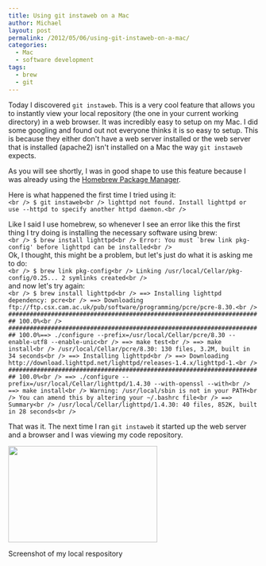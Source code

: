```yaml
---
title: Using git instaweb on a Mac
author: Michael
layout: post
permalink: /2012/05/06/using-git-instaweb-on-a-mac/
categories:
  - Mac
  - software development
tags:
  - brew
  - git
---
```

Today I discovered `git instaweb`. This is a very cool feature that allows you to instantly view your local repository (the one in your current working directory) in a web browser. <!--more--> It was incredibly easy to setup on my Mac. I did some googling and found out not everyone thinks it is so easy to setup. This is because they either don't have a web server installed or the web server that is installed (apache2) isn't installed on a Mac the way `git instaweb` expects.  

As you will see shortly, I was in good shape to use this feature because I was already using the [Homebrew Package Manager][1].

Here is what happened the first time I tried using it:  
`<br />
$ git instaweb<br />
lighttpd not found. Install lighttpd or use --httpd to specify another httpd daemon.<br />
`

Like I said I use homebrew, so whenever I see an error like this the first thing I try doing is installing the necessary software using brew:  
``<br />
$ brew install lighttpd<br />
Error: You must `brew link pkg-config' before lighttpd can be installed<br />
``  
Ok, I thought, this might be a problem, but let's just do what it is asking me to do:  
`<br />
$ brew link pkg-config<br />
Linking /usr/local/Cellar/pkg-config/0.25... 2 symlinks created<br />
`  
and now let's try again:  
`<br />
$ brew install lighttpd<br />
==> Installing lighttpd dependency: pcre<br />
==> Downloading ftp://ftp.csx.cam.ac.uk/pub/software/programming/pcre/pcre-8.30.<br />
######################################################################## 100.0%<br />
######################################################################## 100.0%==> ./configure --prefix=/usr/local/Cellar/pcre/8.30 --enable-utf8 --enable-unic<br />
==> make test<br />
==> make install<br />
/usr/local/Cellar/pcre/8.30: 130 files, 3.2M, built in 34 seconds<br />
==> Installing lighttpd<br />
==> Downloading http://download.lighttpd.net/lighttpd/releases-1.4.x/lighttpd-1.<br />
######################################################################## 100.0%<br />
==> ./configure --prefix=/usr/local/Cellar/lighttpd/1.4.30 --with-openssl --with<br />
==> make install<br />
Warning: /usr/local/sbin is not in your PATH<br />
You can amend this by altering your ~/.bashrc file<br />
==> Summary<br />
/usr/local/Cellar/lighttpd/1.4.30: 40 files, 852K, built in 28 seconds<br />
`

That was it. The next time I ran `git instaweb` it started up the web server and a browser and I was viewing my code repository.

<div id="attachment_452" style="width: 310px" class="wp-caption aligncenter">
  <a href="http://loominate.net/wp-content/uploads/2012/05/git-instaweb-screenshot1.png"><img src="http://loominate.net/wp-content/uploads/2012/05/git-instaweb-screenshot1-300x194.png" alt="" title="Screenshot of my local repository" width="300" height="194" class="size-medium wp-image-452" /></a>
  
  <p class="wp-caption-text">
    Screenshot of my local respository
  </p>
</div>

 [1]: http://mxcl.github.com/homebrew/ "Homebrew Package Manager"
